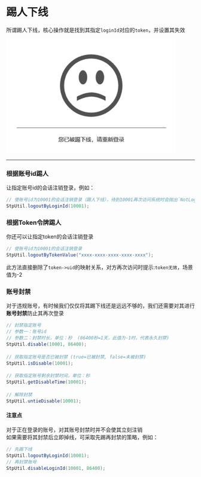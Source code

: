 # 踢人下线
所谓踢人下线，核心操作就是找到其指定`loginId`对应的`token`，并设置其失效

![踢下线](../static/kickout.png)

--- 


### 根据账号id踢人
让指定账号id的会话注销登录，例如：

``` java
// 使账号id为10001的会话注销登录（踢人下线），待到10001再次访问系统时会抛出`NotLoginException`异常，场景值为-5
StpUtil.logoutByLoginId(10001); 
```

### 根据Token令牌踢人
你还可以让指定token的会话注销登录
``` java
// 使账号id为10001的会话注销登录
StpUtil.logoutByTokenValue("xxxx-xxxx-xxxx-xxxx-xxxx");
```
此方法直接删除了`token->uid`的映射关系，对方再次访问时提示:`token无效`，场景值为-2



### 账号封禁
对于违规账号，有时候我们仅仅将其踢下线还是远远不够的，我们还需要对其进行**账号封禁**防止其再次登录

``` java
// 封禁指定账号 
// 参数一：账号id
// 参数二：封禁时长，单位：秒  (86400秒=1天，此值为-1时，代表永久封禁)
StpUtil.disable(10001, 86400); 

// 获取指定账号是否已被封禁 (true=已被封禁, false=未被封禁) 
StpUtil.isDisable(10001); 

// 获取指定账号剩余封禁时间，单位：秒
StpUtil.getDisableTime(10001); 

// 解除封禁
StpUtil.untieDisable(10001); 
```


#### 注意点
对于正在登录的账号，对其账号封禁时并不会使其立刻注销<br>
如果需要将其封禁后立即掉线，可采取先踢再封禁的策略，例如：
``` java
// 先踢下线
StpUtil.logoutByLoginId(10001); 
// 再封禁账号
StpUtil.disableLoginId(10001, 86400); 
```